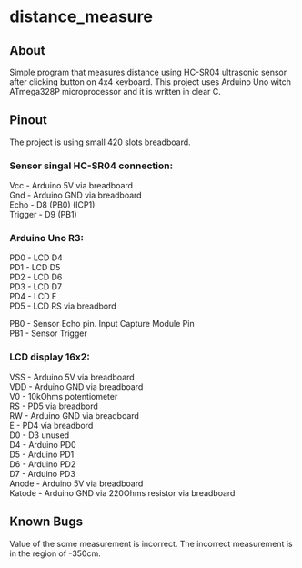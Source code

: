# distance_measure
## About
Simple program that measures distance using HC-SR04 ultrasonic sensor after clicking button on 4x4 keyboard. This project uses Arduino Uno witch ATmega328P microprocessor and it is written in clear C.

## Pinout

The project is using small 420 slots breadboard.

### Sensor singal HC-SR04 connection:
Vcc - Arduino 5V via breadboard <br />
Gnd - Arduino GND via breadboard <br />
Echo - D8 (PB0) (ICP1) <br />
Trigger - D9 (PB1) <br />

### Arduino Uno R3:
PD0 - LCD D4 <br />
PD1 - LCD D5 <br />
PD2 - LCD D6 <br />
PD3 - LCD D7 <br />
PD4 - LCD E <br />
PD5 - LCD RS via breadbord <br />

PB0 - Sensor Echo pin. Input Capture Module Pin <br />
PB1  - Sensor Trigger <br />

### LCD display 16x2:

VSS - Arduino 5V via breadboard <br />
VDD - Arduino GND via breadboard <br />
V0 - 10kOhms potentiometer <br />
RS - PD5 via breadbord <br />
RW - Arduino GND via breadboard <br />
E - PD4 via breadbord <br />
D0 - D3 unused <br />
D4 - Arduino PD0 <br />
D5 - Arduino PD1 <br />
D6 - Arduino PD2 <br />
D7 - Arduino PD3 <br />
Anode - Arduino 5V via breadboard <br />
Katode - Arduino GND via 220Ohms resistor via breadboard <br />


## Known Bugs
Value of the some measurement is incorrect. The incorrect measurement is in the region of -350cm. 